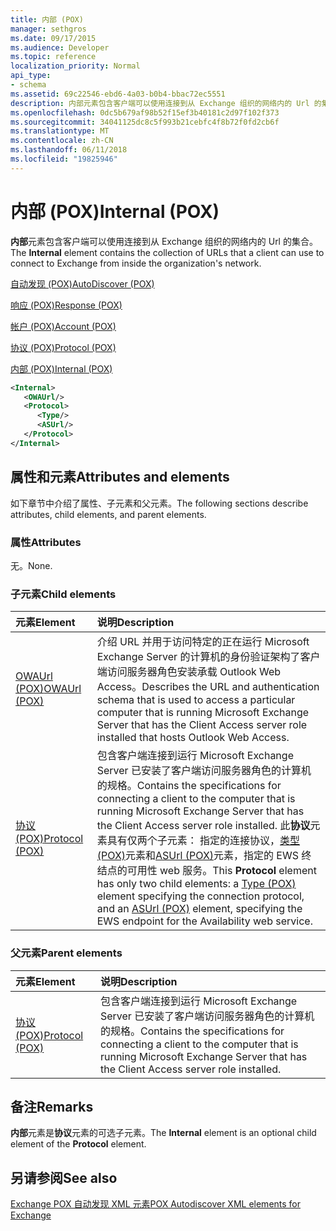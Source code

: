 ```yaml
---
title: 内部 (POX)
manager: sethgros
ms.date: 09/17/2015
ms.audience: Developer
ms.topic: reference
localization_priority: Normal
api_type:
- schema
ms.assetid: 69c22546-ebd6-4a03-b0b4-bbac72ec5551
description: 内部元素包含客户端可以使用连接到从 Exchange 组织的网络内的 Url 的集合。
ms.openlocfilehash: 0dc5b679af98b52f15ef3b40181c2d97f102f373
ms.sourcegitcommit: 34041125dc8c5f993b21cebfc4f8b72f0fd2cb6f
ms.translationtype: MT
ms.contentlocale: zh-CN
ms.lasthandoff: 06/11/2018
ms.locfileid: "19825946"
---
```

# <a name="internal-pox"></a><span data-ttu-id="6d368-103">内部 (POX)</span><span class="sxs-lookup"><span data-stu-id="6d368-103">Internal (POX)</span></span>

<span data-ttu-id="6d368-104">**内部**元素包含客户端可以使用连接到从 Exchange 组织的网络内的 Url 的集合。</span><span class="sxs-lookup"><span data-stu-id="6d368-104">The **Internal** element contains the collection of URLs that a client can use to connect to Exchange from inside the organization's network.</span></span> 
  
[<span data-ttu-id="6d368-105">自动发现 (POX)</span><span class="sxs-lookup"><span data-stu-id="6d368-105">AutoDiscover (POX)</span></span>](autodiscover-pox.md)
  
[<span data-ttu-id="6d368-106">响应 (POX)</span><span class="sxs-lookup"><span data-stu-id="6d368-106">Response (POX)</span></span>](response-pox.md)
  
[<span data-ttu-id="6d368-107">帐户 (POX)</span><span class="sxs-lookup"><span data-stu-id="6d368-107">Account (POX)</span></span>](account-pox.md)
  
[<span data-ttu-id="6d368-108">协议 (POX)</span><span class="sxs-lookup"><span data-stu-id="6d368-108">Protocol (POX)</span></span>](protocol-pox.md)
  
[<span data-ttu-id="6d368-109">内部 (POX)</span><span class="sxs-lookup"><span data-stu-id="6d368-109">Internal (POX)</span></span>](internal-pox.md)
  
```xml
<Internal>
   <OWAUrl/>
   <Protocol>
      <Type/>
      <ASUrl/>
   </Protocol>
</Internal>
```

## <a name="attributes-and-elements"></a><span data-ttu-id="6d368-110">属性和元素</span><span class="sxs-lookup"><span data-stu-id="6d368-110">Attributes and elements</span></span>

<span data-ttu-id="6d368-111">如下章节中介绍了属性、子元素和父元素。</span><span class="sxs-lookup"><span data-stu-id="6d368-111">The following sections describe attributes, child elements, and parent elements.</span></span>
  
### <a name="attributes"></a><span data-ttu-id="6d368-112">属性</span><span class="sxs-lookup"><span data-stu-id="6d368-112">Attributes</span></span>

<span data-ttu-id="6d368-113">无。</span><span class="sxs-lookup"><span data-stu-id="6d368-113">None.</span></span>
  
### <a name="child-elements"></a><span data-ttu-id="6d368-114">子元素</span><span class="sxs-lookup"><span data-stu-id="6d368-114">Child elements</span></span>

|<span data-ttu-id="6d368-115">**元素**</span><span class="sxs-lookup"><span data-stu-id="6d368-115">**Element**</span></span>|<span data-ttu-id="6d368-116">**说明**</span><span class="sxs-lookup"><span data-stu-id="6d368-116">**Description**</span></span>|
|:-----|:-----|
|[<span data-ttu-id="6d368-117">OWAUrl (POX)</span><span class="sxs-lookup"><span data-stu-id="6d368-117">OWAUrl (POX)</span></span>](owaurl-pox.md) <br/> |<span data-ttu-id="6d368-118">介绍 URL 并用于访问特定的正在运行 Microsoft Exchange Server 的计算机的身份验证架构了客户端访问服务器角色安装承载 Outlook Web Access。</span><span class="sxs-lookup"><span data-stu-id="6d368-118">Describes the URL and authentication schema that is used to access a particular computer that is running Microsoft Exchange Server that has the Client Access server role installed that hosts Outlook Web Access.</span></span>  <br/> |
|[<span data-ttu-id="6d368-119">协议 (POX)</span><span class="sxs-lookup"><span data-stu-id="6d368-119">Protocol (POX)</span></span>](protocol-pox.md) <br/> |<span data-ttu-id="6d368-120">包含客户端连接到运行 Microsoft Exchange Server 已安装了客户端访问服务器角色的计算机的规格。</span><span class="sxs-lookup"><span data-stu-id="6d368-120">Contains the specifications for connecting a client to the computer that is running Microsoft Exchange Server that has the Client Access server role installed.</span></span> <span data-ttu-id="6d368-121">此**协议**元素具有仅两个子元素： 指定的连接协议，[类型 (POX)](type-pox.md)元素和[ASUrl (POX)](asurl-pox.md)元素，指定的 EWS 终结点的可用性 web 服务。</span><span class="sxs-lookup"><span data-stu-id="6d368-121">This **Protocol** element has only two child elements: a [Type (POX)](type-pox.md) element specifying the connection protocol, and an [ASUrl (POX)](asurl-pox.md) element, specifying the EWS endpoint for the Availability web service.</span></span>  <br/> |
   
### <a name="parent-elements"></a><span data-ttu-id="6d368-122">父元素</span><span class="sxs-lookup"><span data-stu-id="6d368-122">Parent elements</span></span>

|<span data-ttu-id="6d368-123">**元素**</span><span class="sxs-lookup"><span data-stu-id="6d368-123">**Element**</span></span>|<span data-ttu-id="6d368-124">**说明**</span><span class="sxs-lookup"><span data-stu-id="6d368-124">**Description**</span></span>|
|:-----|:-----|
|[<span data-ttu-id="6d368-125">协议 (POX)</span><span class="sxs-lookup"><span data-stu-id="6d368-125">Protocol (POX)</span></span>](protocol-pox.md) <br/> |<span data-ttu-id="6d368-126">包含客户端连接到运行 Microsoft Exchange Server 已安装了客户端访问服务器角色的计算机的规格。</span><span class="sxs-lookup"><span data-stu-id="6d368-126">Contains the specifications for connecting a client to the computer that is running Microsoft Exchange Server that has the Client Access server role installed.</span></span>  <br/> |
   
## <a name="remarks"></a><span data-ttu-id="6d368-127">备注</span><span class="sxs-lookup"><span data-stu-id="6d368-127">Remarks</span></span>

<span data-ttu-id="6d368-128">**内部**元素是**协议**元素的可选子元素。</span><span class="sxs-lookup"><span data-stu-id="6d368-128">The **Internal** element is an optional child element of the **Protocol** element.</span></span> 
  
## <a name="see-also"></a><span data-ttu-id="6d368-129">另请参阅</span><span class="sxs-lookup"><span data-stu-id="6d368-129">See also</span></span>



[<span data-ttu-id="6d368-130">Exchange POX 自动发现 XML 元素</span><span class="sxs-lookup"><span data-stu-id="6d368-130">POX Autodiscover XML elements for Exchange</span></span>](pox-autodiscover-xml-elements-for-exchange.md)

